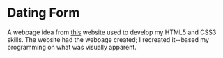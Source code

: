 # Dating Form

A webpage idea from [this](https://www.geeksforgeeks.org/top-10-projects-for-beginners-to-practice-html-and-css-skills/) website used to develop my HTML5 and CSS3 skills. The website had the webpage created; I recreated it--based my programming on what was
visually apparent. 